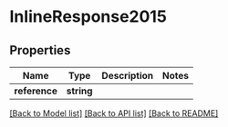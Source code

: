 # InlineResponse2015

## Properties
Name | Type | Description | Notes
------------ | ------------- | ------------- | -------------
**reference** | **string** |  | 

[[Back to Model list]](../README.md#documentation-for-models) [[Back to API list]](../README.md#documentation-for-api-endpoints) [[Back to README]](../README.md)


